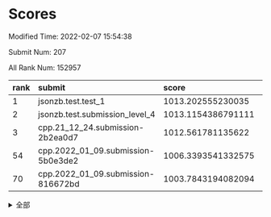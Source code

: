 # Scores

Modified Time: 2022-02-07 15:54:38

Submit Num: 207

All Rank Num: 152957

| rank |               submit               |       score        |       sigma        | pk_num |
| :--- | :--------------------------------- | :----------------- | :----------------- | :----- |
| 1    | jsonzb.test.test_1                 | 1013.202555230035  | 0.828699541352383  | 2959   |
| 2    | jsonzb.test.submission_level_4     | 1013.1154386791111 | 0.7885961519927133 | 2953   |
| 3    | cpp.21_12_24.submission-2b2ea0d7   | 1012.561781135622  | 0.7831895137703518 | 2951   |
| 54   | cpp.2022_01_09.submission-5b0e3de2 | 1006.3393541332575 | 0.7234850791479772 | 2953   |
| 70   | cpp.2022_01_09.submission-816672bd | 1003.7843194082094 | 0.7216190543629055 | 2956   |


<details>
<summary>全部</summary>

| rank |                 submit                 |       score        |       sigma        | pk_num |
| :--- | :------------------------------------- | :----------------- | :----------------- | :----- |
| 1    | jsonzb.test.test_1                     | 1013.202555230035  | 0.828699541352383  | 2959   |
| 2    | jsonzb.test.submission_level_4         | 1013.1154386791111 | 0.7885961519927133 | 2953   |
| 3    | cpp.21_12_24.submission-2b2ea0d7       | 1012.561781135622  | 0.7831895137703518 | 2951   |
| 4    | gobigger.level_3.submission_level_3_18 | 1012.2063977967326 | 0.7815665319520776 | 2956   |
| 5    | gobigger.level_3.submission_level_3_25 | 1011.1744411089501 | 0.7751613305177173 | 2954   |
| 6    | gobigger.level_3.submission_level_3_44 | 1011.033789716575  | 0.7672160526485429 | 2953   |
| 7    | gobigger.level_3.submission_level_3_30 | 1010.8203556598618 | 0.7949420242098941 | 2957   |
| 8    | gobigger.level_3.submission_level_3_5  | 1010.5671346155158 | 0.7547999572504582 | 2953   |
| 9    | gobigger.level_3.submission_level_3_34 | 1010.504520486633  | 0.7717216785847082 | 2959   |
| 10   | gobigger.level_3.submission_level_3_29 | 1010.3940415806478 | 0.7568619188063224 | 2953   |
| 11   | gobigger.level_3.submission_level_3_45 | 1010.2715186529942 | 0.7673623774610489 | 2954   |
| 12   | gobigger.level_3.submission_level_3_8  | 1010.2593291092255 | 0.7688682383537571 | 2953   |
| 13   | gobigger.level_3.submission_level_3_14 | 1010.2364912163738 | 0.7533414246902791 | 2957   |
| 14   | gobigger.level_3.submission_level_3_33 | 1010.221086115827  | 0.7544878425999321 | 2959   |
| 15   | gobigger.level_3.submission_level_3_36 | 1010.2056105235907 | 0.7588903044266688 | 2955   |
| 16   | gobigger.level_3.submission_level_3_1  | 1010.1426163653538 | 0.7477179165985984 | 2953   |
| 17   | gobigger.level_3.submission_level_3_16 | 1010.1069068899251 | 0.7382302592209418 | 2959   |
| 18   | gobigger.level_3.submission_level_3_19 | 1010.043282256239  | 0.7704951464599464 | 2961   |
| 19   | gobigger.level_3.submission_level_3_35 | 1009.9699562339807 | 0.7641150753051656 | 2954   |
| 20   | gobigger.level_3.submission_level_3_42 | 1009.9573940987495 | 0.7368936220463094 | 2953   |
| 21   | gobigger.level_3.submission_level_3_20 | 1009.9479333498919 | 0.7546733776900166 | 2956   |
| 22   | gobigger.level_3.submission_level_3_39 | 1009.9060346540311 | 0.7730513274249128 | 2954   |
| 23   | gobigger.level_3.submission_level_3_37 | 1009.8790235367579 | 0.7511734923655482 | 2957   |
| 24   | gobigger.level_3.submission_level_3_43 | 1009.872738641921  | 0.744369381804888  | 2957   |
| 25   | gobigger.level_3.submission_level_3_46 | 1009.8594708485502 | 0.7563701395861264 | 2951   |
| 26   | gobigger.level_3.submission_level_3_7  | 1009.8201789291753 | 0.7647817913032442 | 2954   |
| 27   | gobigger.level_3.submission_level_3_15 | 1009.7916718951357 | 0.7586669723986673 | 2959   |
| 28   | gobigger.level_3.submission_level_3_32 | 1009.7843732186246 | 0.7620085204047738 | 2953   |
| 29   | gobigger.level_3.submission_level_3_10 | 1009.7703555518265 | 0.7405786635511132 | 2956   |
| 30   | gobigger.level_3.submission_level_3_11 | 1009.7658194819857 | 0.7807841150525523 | 2958   |
| 31   | gobigger.level_3.submission_level_3_23 | 1009.7202772900131 | 0.7582707843588192 | 2954   |
| 32   | gobigger.level_3.submission_level_3_48 | 1009.6433111881065 | 0.7649653313205736 | 2956   |
| 33   | gobigger.level_3.submission_level_3_27 | 1009.639047964689  | 0.7440128817024979 | 2954   |
| 34   | gobigger.level_3.submission_level_3_9  | 1009.6387447093762 | 0.7359174754759837 | 2952   |
| 35   | gobigger.level_3.submission_level_3_24 | 1009.6113851914571 | 0.7621487414091963 | 2953   |
| 36   | gobigger.level_3.submission_level_3_26 | 1009.6016135751122 | 0.7578455889401633 | 2959   |
| 37   | gobigger.level_3.submission_level_3_4  | 1009.5154727474926 | 0.7515533255715232 | 2957   |
| 38   | gobigger.level_3.submission_level_3_13 | 1009.4180962162098 | 0.7372970105302338 | 2957   |
| 39   | gobigger.level_3.submission_level_3_22 | 1009.3701161257444 | 0.7818197763658264 | 2958   |
| 40   | gobigger.level_3.submission_level_3_2  | 1009.3565750049154 | 0.7584434890835872 | 2952   |
| 41   | gobigger.level_3.submission_level_3_31 | 1009.3093029312981 | 0.788340417783763  | 2953   |
| 42   | gobigger.level_3.submission_level_3_17 | 1009.2637574939156 | 0.7374622755172856 | 2952   |
| 43   | gobigger.level_3.submission_level_3_6  | 1009.2038658230213 | 0.7341960201346084 | 2960   |
| 44   | gobigger.level_3.submission_level_3_21 | 1009.1418366133876 | 0.7379676246725977 | 2962   |
| 45   | gobigger.level_3.submission_level_3_40 | 1009.1069712572166 | 0.7513822573681695 | 2960   |
| 46   | gobigger.level_3.submission_level_3_49 | 1009.0378738708181 | 0.7551078979471886 | 2956   |
| 47   | gobigger.level_3.submission_level_3_38 | 1008.9789283227004 | 0.7697269652794758 | 2957   |
| 48   | gobigger.level_3.submission_level_3_3  | 1008.9337855765725 | 0.7473055504391816 | 2951   |
| 49   | gobigger.level_3.submission_level_3_0  | 1008.7261912255586 | 0.7356063554719544 | 2956   |
| 50   | gobigger.level_3.submission_level_3_47 | 1008.7110484274222 | 0.7505353747632448 | 2951   |
| 51   | gobigger.level_3.submission_level_3_12 | 1008.615033299779  | 0.7422968125264993 | 2963   |
| 52   | gobigger.level_3.submission_level_3_41 | 1008.5668850916497 | 0.7404672072408678 | 2957   |
| 53   | gobigger.level_3.submission_level_3_28 | 1008.2736107573022 | 0.7313956080288452 | 2961   |
| 54   | cpp.2022_01_09.submission-5b0e3de2     | 1006.3393541332575 | 0.7234850791479772 | 2953   |
| 55   | gobigger.level_1.submission_level_1_12 | 1004.6599105434473 | 0.7213217787206371 | 2956   |
| 56   | gobigger.level_1.submission_level_1_19 | 1004.6272247154012 | 0.7290474746730325 | 2953   |
| 57   | gobigger.level_1.submission_level_1_11 | 1004.5203416561471 | 0.7199570660530369 | 2963   |
| 58   | gobigger.level_1.submission_level_1_21 | 1004.3749777522617 | 0.7188414796146362 | 2959   |
| 59   | gobigger.level_1.submission_level_1_44 | 1004.2667830567931 | 0.7120526029731605 | 2958   |
| 60   | gobigger.level_1.submission_level_1_1  | 1004.1860771484469 | 0.7219260835030837 | 2956   |
| 61   | gobigger.level_1.submission_level_1_29 | 1004.1596177890384 | 0.7185021262118305 | 2954   |
| 62   | gobigger.level_1.submission_level_1_13 | 1004.115944917647  | 0.7006763697443331 | 2952   |
| 63   | gobigger.level_1.submission_level_1_38 | 1004.0679575998195 | 0.7314464055204556 | 2954   |
| 64   | gobigger.level_1.submission_level_1_39 | 1004.0465679004104 | 0.716801460726779  | 2954   |
| 65   | gobigger.level_1.submission_level_1_34 | 1003.9329350824065 | 0.7071475408620056 | 2952   |
| 66   | gobigger.level_1.submission_level_1_25 | 1003.8959469687002 | 0.7154070649969347 | 2952   |
| 67   | gobigger.level_1.submission_level_1_15 | 1003.8686275710515 | 0.7176986110331675 | 2951   |
| 68   | gobigger.level_1.submission_level_1_35 | 1003.830433139559  | 0.7172816034855156 | 2956   |
| 69   | gobigger.level_1.submission_level_1_2  | 1003.8120674803221 | 0.728813664898157  | 2958   |
| 70   | cpp.2022_01_09.submission-816672bd     | 1003.7843194082094 | 0.7216190543629055 | 2956   |
| 71   | gobigger.level_1.submission_level_1_37 | 1003.7838167953468 | 0.7204723307799625 | 2958   |
| 72   | gobigger.level_1.submission_level_1_14 | 1003.7765850465704 | 0.7187561406426035 | 2955   |
| 73   | gobigger.level_1.submission_level_1_23 | 1003.7127775470449 | 0.7154915788590294 | 2948   |
| 74   | gobigger.level_1.submission_level_1_33 | 1003.6883410824474 | 0.7186534514674976 | 2956   |
| 75   | gobigger.level_1.submission_level_1_8  | 1003.6571822124085 | 0.69963763754398   | 2959   |
| 76   | gobigger.level_1.submission_level_1_16 | 1003.6103844515668 | 0.7118754816576409 | 2962   |
| 77   | gobigger.level_1.submission_level_1_48 | 1003.5903517077096 | 0.7059699453367747 | 2957   |
| 78   | gobigger.level_1.submission_level_1_0  | 1003.5556217167887 | 0.7238054456916634 | 2957   |
| 79   | gobigger.level_1.submission_level_1_26 | 1003.5264055472604 | 0.7188088105767773 | 2955   |
| 80   | gobigger.level_1.submission_level_1_42 | 1003.4469211071832 | 0.7149070594977683 | 2956   |
| 81   | gobigger.level_1.submission_level_1_46 | 1003.4210492514138 | 0.7134122556800133 | 2955   |
| 82   | gobigger.level_1.submission_level_1_17 | 1003.4128106532828 | 0.7154718705596477 | 2952   |
| 83   | gobigger.level_1.submission_level_1_9  | 1003.3715864633544 | 0.7142977517287993 | 2955   |
| 84   | gobigger.level_1.submission_level_1_30 | 1003.2698499973499 | 0.72506460988994   | 2957   |
| 85   | gobigger.level_1.submission_level_1_7  | 1003.2175094385417 | 0.7230400040700639 | 2962   |
| 86   | gobigger.level_1.submission_level_1_18 | 1003.1817232623948 | 0.7138301548225011 | 2955   |
| 87   | gobigger.level_1.submission_level_1_40 | 1003.1315505751942 | 0.7123781051203981 | 2954   |
| 88   | gobigger.level_1.submission_level_1_24 | 1003.0194570133713 | 0.7189445982549836 | 2955   |
| 89   | gobigger.level_1.submission_level_1_3  | 1002.9538979667402 | 0.719215322492101  | 2956   |
| 90   | gobigger.level_1.submission_level_1_41 | 1002.9398581514953 | 0.7097255288985541 | 2955   |
| 91   | gobigger.level_1.submission_level_1_20 | 1002.8243626098614 | 0.7156391327328313 | 2955   |
| 92   | gobigger.level_1.submission_level_1_6  | 1002.8137139746688 | 0.7063411276466436 | 2956   |
| 93   | gobigger.level_1.submission_level_1_22 | 1002.8023151314475 | 0.7108193643470567 | 2951   |
| 94   | gobigger.level_1.submission_level_1_47 | 1002.6847465465021 | 0.7094560287619125 | 2957   |
| 95   | gobigger.level_1.submission_level_1_31 | 1002.5938898850584 | 0.7228616458427177 | 2955   |
| 96   | gobigger.level_1.submission_level_1_49 | 1002.5639531360481 | 0.7149822097445706 | 2951   |
| 97   | gobigger.level_1.submission_level_1_36 | 1002.5506613502317 | 0.7128073345188006 | 2952   |
| 98   | gobigger.level_1.submission_level_1_27 | 1002.4464195628204 | 0.7025335679782942 | 2956   |
| 99   | gobigger.level_1.submission_level_1_45 | 1002.433005491859  | 0.711378779110172  | 2962   |
| 100  | gobigger.level_1.submission_level_1_28 | 1002.3380920246066 | 0.7053812982844019 | 2956   |
| 101  | gobigger.level_1.submission_level_1_43 | 1002.1318967143106 | 0.7110808245302935 | 2961   |
| 102  | gobigger.level_1.submission_level_1_10 | 1001.8911006582794 | 0.717381979001162  | 2954   |
| 103  | gobigger.level_1.submission_level_1_32 | 1001.86007818475   | 0.7122370188546322 | 2953   |
| 104  | gobigger.level_1.submission_level_1_4  | 1001.7943287117762 | 0.7178827654644837 | 2957   |
| 105  | gobigger.level_1.submission_level_1_5  | 1001.3550878569506 | 0.7115798861950808 | 2949   |
| 106  | gobigger.random.submission_random_49   | 997.6747634838385  | 0.7057909224858171 | 2953   |
| 107  | gobigger.random.submission_random_6    | 997.0872314533193  | 0.6977561851286023 | 2958   |
| 108  | gobigger.random.submission_random_24   | 997.056489783909   | 0.7164069104184314 | 2953   |
| 109  | gobigger.random.submission_random_37   | 996.9352359918786  | 0.7134026372895698 | 2957   |
| 110  | gobigger.random.submission_random_41   | 996.9325471562305  | 0.7177758244774102 | 2956   |
| 111  | gobigger.random.submission_random_38   | 996.9142142412205  | 0.7107903174870656 | 2954   |
| 112  | gobigger.random.submission_random_25   | 996.7673485190647  | 0.7032658446311438 | 2951   |
| 113  | gobigger.random.submission_random_40   | 996.7638288110077  | 0.7163301997783281 | 2956   |
| 114  | gobigger.random.submission_random_8    | 996.7573121301924  | 0.7089903984906534 | 2956   |
| 115  | gobigger.random.submission_random_44   | 996.7087390740394  | 0.7079080213580967 | 2956   |
| 116  | gobigger.random.submission_random_48   | 996.6323494777492  | 0.7146366062079735 | 2958   |
| 117  | gobigger.random.submission_random_1    | 996.6117010870291  | 0.7222619385754979 | 2952   |
| 118  | gobigger.random.submission_random_20   | 996.5726786199102  | 0.7100009997644714 | 2957   |
| 119  | gobigger.random.submission_random_21   | 996.5458282247002  | 0.7069826637264742 | 2959   |
| 120  | gobigger.random.submission_random_42   | 996.4627255604626  | 0.7110083645402913 | 2955   |
| 121  | gobigger.random.submission_random_26   | 996.4090004189233  | 0.7059641473865818 | 2959   |
| 122  | gobigger.random.submission_random_27   | 996.3393251598852  | 0.7138601335935493 | 2954   |
| 123  | gobigger.random.submission_random_36   | 996.308393412766   | 0.716340138610333  | 2957   |
| 124  | gobigger.random.submission_random_28   | 996.3067993394212  | 0.6943494558207053 | 2956   |
| 125  | gobigger.random.submission_random_32   | 996.302914273425   | 0.7116142514158242 | 2956   |
| 126  | gobigger.random.submission_random_39   | 996.2993781451366  | 0.7132866870473756 | 2957   |
| 127  | gobigger.random.submission_random_22   | 996.2830184267584  | 0.7144729410759935 | 2960   |
| 128  | gobigger.random.submission_random_0    | 996.2160548543086  | 0.7018265702490274 | 2959   |
| 129  | gobigger.random.submission_random_31   | 996.1417049655271  | 0.6940770849294805 | 2959   |
| 130  | gobigger.random.submission_random_30   | 996.0131985931406  | 0.707844541441638  | 2959   |
| 131  | gobigger.random.submission_random_5    | 996.0062941317551  | 0.707531874336301  | 2961   |
| 132  | gobigger.random.submission_random_15   | 995.8888034892236  | 0.7148929726923186 | 2953   |
| 133  | gobigger.random.submission_random_16   | 995.8716204584732  | 0.7028732996461452 | 2956   |
| 134  | gobigger.random.submission_random_47   | 995.8657075536115  | 0.715987262720528  | 2951   |
| 135  | gobigger.random.submission_random_45   | 995.8453312099459  | 0.7068079237559479 | 2949   |
| 136  | gobigger.random.submission_random_4    | 995.8217140197751  | 0.7148613181219778 | 2950   |
| 137  | gobigger.random.submission_random_7    | 995.6571054496507  | 0.7195859211599409 | 2952   |
| 138  | gobigger.random.submission_random_35   | 995.6463954885821  | 0.7003332463712167 | 2952   |
| 139  | gobigger.random.submission_random_29   | 995.6207773044003  | 0.7094829043587669 | 2961   |
| 140  | gobigger.random.submission_random_12   | 995.5219014371546  | 0.7125638062099697 | 2958   |
| 141  | gobigger.random.submission_random_2    | 995.480984704237   | 0.7122397911729796 | 2950   |
| 142  | gobigger.random.submission_random_17   | 995.3942385090937  | 0.720175100930584  | 2959   |
| 143  | gobigger.random.submission_random_34   | 995.3363238580238  | 0.7155880443486724 | 2962   |
| 144  | gobigger.random.submission_random_14   | 995.2367020832872  | 0.7139044012013066 | 2957   |
| 145  | gobigger.random.submission_random_33   | 995.1702055736239  | 0.7044232044498201 | 2954   |
| 146  | gobigger.random.submission_random_13   | 995.1327829161947  | 0.7073397560742927 | 2955   |
| 147  | gobigger.random.submission_random_43   | 995.1180177023693  | 0.7216988220581906 | 2961   |
| 148  | gobigger.random.submission_random_18   | 995.1104759286237  | 0.7246599335555264 | 2956   |
| 149  | gobigger.random.submission_random_9    | 995.0338630793559  | 0.7035634904796176 | 2953   |
| 150  | gobigger.random.submission_random_3    | 994.9914875717747  | 0.7141627837749704 | 2957   |
| 151  | gobigger.random.submission_random_23   | 994.9585128234766  | 0.7075636550189321 | 2954   |
| 152  | gobigger.level_2.submission_level_2_31 | 994.8553306806456  | 0.7203327775846541 | 2954   |
| 153  | gobigger.random.submission_random_11   | 994.8126518444514  | 0.7418830275360728 | 2954   |
| 154  | gobigger.random.submission_random_46   | 994.7594573069491  | 0.7136152593596256 | 2962   |
| 155  | gobigger.random.submission_random_19   | 994.729365947054   | 0.7017514457553985 | 2959   |
| 156  | gobigger.random.submission_random_10   | 994.5955846902909  | 0.7145225639637866 | 2954   |
| 157  | gobigger.level_2.submission_level_2_41 | 994.057247104702   | 0.7283941354964993 | 2956   |
| 158  | gobigger.level_2.submission_level_2_14 | 993.8095777960616  | 0.7254874172605758 | 2957   |
| 159  | gobigger.level_2.submission_level_2_44 | 993.7479010276808  | 0.7377841143593714 | 2960   |
| 160  | gobigger.level_2.submission_level_2_33 | 993.1180089575578  | 0.7505244858915695 | 2961   |
| 161  | gobigger.level_2.submission_level_2_1  | 992.9832522288004  | 0.7228868835834199 | 2949   |
| 162  | gobigger.level_2.submission_level_2_21 | 992.8994788256736  | 0.7297362634257439 | 2954   |
| 163  | gobigger.level_2.submission_level_2_5  | 992.8982204580687  | 0.7560996907458485 | 2952   |
| 164  | gobigger.level_2.submission_level_2_10 | 992.8767976779078  | 0.7576884163268424 | 2955   |
| 165  | gobigger.level_2.submission_level_2_2  | 992.8767675954231  | 0.7503573792836224 | 2960   |
| 166  | gobigger.level_2.submission_level_2_38 | 992.765199382893   | 0.7273539775021669 | 2955   |
| 167  | gobigger.level_2.submission_level_2_16 | 992.7525902550849  | 0.7447947201357099 | 2951   |
| 168  | gobigger.level_2.submission_level_2_4  | 992.6856741347322  | 0.7397469307223109 | 2956   |
| 169  | gobigger.level_2.submission_level_2_49 | 992.6836069472324  | 0.7339177902114471 | 2956   |
| 170  | gobigger.level_2.submission_level_2_24 | 992.4737030092215  | 0.7363240863460905 | 2955   |
| 171  | gobigger.level_2.submission_level_2_0  | 992.4702192306261  | 0.7345378478128476 | 2958   |
| 172  | gobigger.level_2.submission_level_2_25 | 992.4011708658518  | 0.7497620385040692 | 2959   |
| 173  | gobigger.level_2.submission_level_2_45 | 992.3383731453946  | 0.7297926982774712 | 2955   |
| 174  | gobigger.level_2.submission_level_2_30 | 992.3064557109044  | 0.7470915851630698 | 2956   |
| 175  | gobigger.level_2.submission_level_2_17 | 992.2823509179406  | 0.7519749550505441 | 2948   |
| 176  | gobigger.level_2.submission_level_2_19 | 992.26221598136    | 0.7443118547948581 | 2960   |
| 177  | gobigger.level_2.submission_level_2_23 | 992.2115844748814  | 0.723026230384286  | 2956   |
| 178  | gobigger.level_2.submission_level_2_28 | 992.1875404930187  | 0.7457350712482348 | 2959   |
| 179  | gobigger.level_2.submission_level_2_40 | 992.1850245304609  | 0.7537847964920298 | 2954   |
| 180  | gobigger.level_2.submission_level_2_47 | 992.1629820736953  | 0.7455454251785775 | 2956   |
| 181  | gobigger.level_2.submission_level_2_3  | 992.14597229867    | 0.7578346046149973 | 2957   |
| 182  | gobigger.level_2.submission_level_2_11 | 992.1337056719971  | 0.7393574132638172 | 2957   |
| 183  | gobigger.level_2.submission_level_2_36 | 992.0362061681042  | 0.7544954086365941 | 2958   |
| 184  | gobigger.level_2.submission_level_2_48 | 991.9404320517232  | 0.7436837363019645 | 2958   |
| 185  | gobigger.level_2.submission_level_2_6  | 991.913028885869   | 0.7476252844787229 | 2951   |
| 186  | gobigger.level_2.submission_level_2_15 | 991.8378844666662  | 0.7510522026990337 | 2957   |
| 187  | gobigger.level_2.submission_level_2_26 | 991.8148390118658  | 0.759516815032045  | 2946   |
| 188  | gobigger.level_2.submission_level_2_13 | 991.7433375802956  | 0.7523737666095219 | 2950   |
| 189  | gobigger.level_2.submission_level_2_42 | 991.7234396928388  | 0.7587660088771335 | 2952   |
| 190  | gobigger.level_2.submission_level_2_12 | 991.6940405816881  | 0.7430871522055841 | 2959   |
| 191  | gobigger.level_2.submission_level_2_39 | 991.6783352284265  | 0.7516094447506657 | 2958   |
| 192  | gobigger.level_2.submission_level_2_37 | 991.6649888206155  | 0.7488650652746882 | 2959   |
| 193  | gobigger.level_2.submission_level_2_8  | 991.5341471786709  | 0.7447361495720141 | 2954   |
| 194  | gobigger.level_2.submission_level_2_46 | 991.5311428293844  | 0.7294289060088214 | 2959   |
| 195  | gobigger.level_2.submission_level_2_7  | 991.4491983969225  | 0.7597933010043117 | 2960   |
| 196  | gobigger.level_2.submission_level_2_35 | 991.3570306546973  | 0.7551308723753497 | 2954   |
| 197  | gobigger.level_2.submission_level_2_29 | 991.242629680129   | 0.7543034509163177 | 2958   |
| 198  | gobigger.level_2.submission_level_2_22 | 991.221658333365   | 0.7401594135085563 | 2953   |
| 199  | gobigger.level_2.submission_level_2_34 | 991.1014659055598  | 0.7532071904661347 | 2956   |
| 200  | gobigger.level_2.submission_level_2_32 | 991.0339192630615  | 0.7573716907858113 | 2953   |
| 201  | gobigger.level_2.submission_level_2_9  | 990.8660209878364  | 0.7383242741608372 | 2959   |
| 202  | gobigger.level_2.submission_level_2_27 | 990.7417811963039  | 0.7459279348083239 | 2956   |
| 203  | gobigger.level_2.submission_level_2_18 | 990.6863973914046  | 0.7588267798910003 | 2953   |
| 204  | gobigger.level_2.submission_level_2_43 | 990.3482075842211  | 0.7536924177898083 | 2956   |
| 205  | gobigger.level_2.submission_level_2_20 | 988.7148128550704  | 0.7688271304696342 | 2960   |
| 206  | gobigger.none.submission_none_0        | 976.5565789775728  | 1.4079786767372462 | 2955   |
| 207  | gobigger.none.submission_none_1        | 973.9286385857893  | 1.7850812415433002 | 2961   |

</details>
